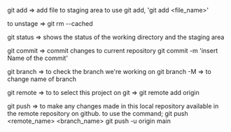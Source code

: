 git add => add file to staging area
to use git add, 'git add <file_name>'

to unstage => git rm --cached <file>

git status => shows the status of the working directory and the staging area

git commit => commit changes to current repository
git commit -m 'insert Name of the commit'

git branch => to check the branch we're working on
git branch -M <name> => to change name of branch 

git remote => to to select this project on git => git remote add origin <https website>

git push => to make any changes made in this local repository available in the remote repository on github.
to use the command; git push <remote_name> <branch_name>
git push -u origin main



